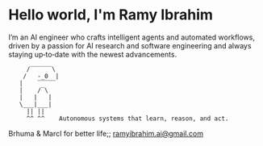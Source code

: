 # Hello world, I'm Ramy Ibrahim

I’m an AI engineer who crafts intelligent agents and automated workflows, driven by a passion for AI research and software engineering and always staying up‑to‑date with the newest advancements.

```
     /‾‾‾‾‾‾\
    /   -_0  |
   |    ‾‾‾‾‾
   |    /‾\
   |   |   |
   \___|___|
     || ||
     ^^ ^^    Autonomous systems that learn, reason, and act.
```

Brhuma & MarcI for better life;;
ramyibrahim.ai@gmail.com
